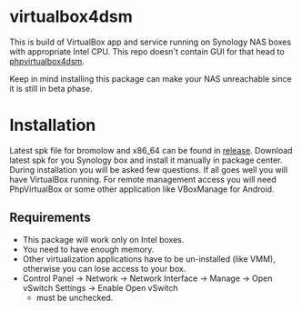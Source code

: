 # virtualbox4dsm

This is build of VirtualBox app and service running on Synology NAS boxes with appropriate Intel CPU. This repo doesn't contain GUI for that head to [phpvirtualbox4dsm](https://github.com/seba76/phpvirtualbox4dsm).

Keep in mind installing this package can make your NAS unreachable since it is still in beta phase.

# Installation

Latest spk file for bromolow and x86_64 can be found in [release](https://github.com/seba76/virtualbox4dsm/releases). Download latest spk for you Synology box and
install it manually in package center. During installation you will be asked few questions. If all 
goes well you will have VirtualBox running. For remote management access you will need PhpVirtualBox
or some other application like VBoxManage for Android.

## Requirements
- This package will work only on Intel boxes.
- You need to have enough memory.
- Other virtualization applications have to be un-installed (like VMM), otherwise you can lose access to your box.
- Control Panel -> Network -> Network Interface -> Manage -> Open vSwitch Settings -> Enable Open vSwitch 
	- must be unchecked.
